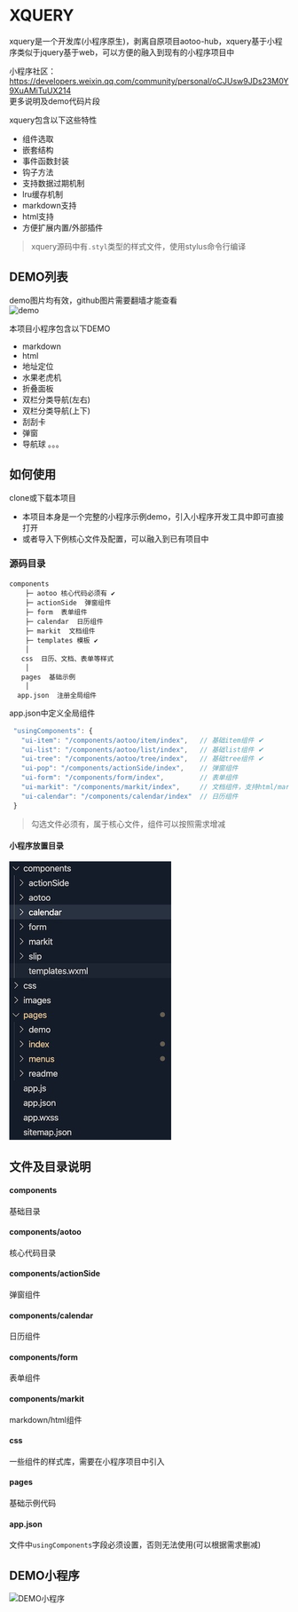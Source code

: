 <!--
 * @Author: 天天修改
 * @Date: 2019-12-18 10:17:43
 * @LastEditTime : 2019-12-19 12:01:15
 * @LastEditors  : Please set LastEditors
 * @Description: In User Settings Edit
 * @FilePath: /xquery/README.md
 -->
# XQUERY
xquery是一个开发库(小程序原生)，剥离自原项目aotoo-hub，xquery基于小程序类似于jquery基于web，可以方便的融入到现有的小程序项目中  

小程序社区： https://developers.weixin.qq.com/community/personal/oCJUsw9JDs23M0Y9XuAMiTuUX214  
更多说明及demo代码片段  

xquery包含以下这些特性  

* 组件选取
* 嵌套结构
* 事件函数封装
* 钩子方法
* 支持数据过期机制    
* lru缓存机制  
* markdown支持
* html支持
* 方便扩展内置/外部插件 

> xquery源码中有`.styl`类型的样式文件，使用stylus命令行编译  

## DEMO列表  
demo图片均有效，github图片需要翻墙才能查看  
![demo](http://www.agzgz.com/myimgs/demo.jpg)  

本项目小程序包含以下DEMO

* markdown
* html
* 地址定位  
* 水果老虎机
* 折叠面板
* 双栏分类导航(左右)
* 双栏分类导航(上下)
* 刮刮卡  
* 弹窗
* 导航球
。。。


## 如何使用  
clone或下载本项目  
* 本项目本身是一个完整的小程序示例demo，引入小程序开发工具中即可直接打开  
* 或者导入下例核心文件及配置，可以融入到已有项目中  

### 源码目录
    components 
        ├─ aotoo 核心代码必须有 ✔︎
        ├─ actionSide  弹窗组件
        ├─ form  表单组件
        ├─ calendar  日历组件
        ├─ markit  文档组件
        ├─ templates 模板 ✔︎
        │
       css  日历、文档、表单等样式
        │
       pages  基础示例
        │
      app.json  注册全局组件
 

app.json中定义全局组件
 ```js
  "usingComponents": {
    "ui-item": "/components/aotoo/item/index",   // 基础item组件 ✔︎
    "ui-list": "/components/aotoo/list/index",   // 基础list组件 ✔︎
    "ui-tree": "/components/aotoo/tree/index",   // 基础tree组件 ✔︎
    "ui-pop": "/components/actionSide/index",    // 弹窗组件
    "ui-form": "/components/form/index",         // 表单组件
    "ui-markit": "/components/markit/index",     // 文档组件，支持html/markdown
    "ui-calendar": "/components/calendar/index"  // 日历组件
  }
 ```

> 勾选文件必须有，属于核心文件，组件可以按照需求增减    

#### 小程序放置目录
![](./css/structor.jpeg)


## 文件及目录说明  

#### components
基础目录  

#### components/aotoo
核心代码目录  

#### components/actionSide
弹窗组件  

#### components/calendar
日历组件  

#### components/form
表单组件  

#### components/markit
markdown/html组件  

#### css
一些组件的样式库，需要在小程序项目中引入  

#### pages
基础示例代码  

#### app.json
文件中`usingComponents`字段必须设置，否则无法使用(可以根据需求删减)  

## DEMO小程序 

![DEMO小程序](http://www.agzgz.com/myimgs/xquery.png)